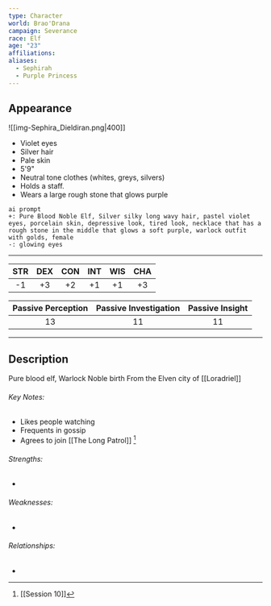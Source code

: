 ```yaml
---
type: Character
world: Brao'Drana
campaign: Severance
race: Elf
age: "23"
affiliations: 
aliases:
  - Sephirah
  - Purple Princess
---
```

## Appearance
![[img-Sephira_Dieldiran.png|400]]
- Violet eyes
- Silver hair
- Pale skin
- 5'9"
- Neutral tone clothes (whites, greys, silvers)
- Holds a staff.
- Wears a large rough stone that glows purple

```
ai prompt
+: Pure Blood Noble Elf, Silver silky long wavy hair, pastel violet eyes, porcelain skin, depressive look, tired look, necklace that has a rough stone in the middle that glows a soft purple, warlock outfit with golds, female
-: glowing eyes
```
---

| STR | DEX | CON | INT | WIS | CHA |
| :-: | :-: | :-: | :-: | :-: | :-: |
| -1  | +3  | +2  | +1  | +1  | +3  |

| Passive Perception | Passive Investigation | Passive Insight |
| :----------------: | :-------------------: | :-------------: |
|         13         |          11           |       11        |

---

## Description
Pure blood elf, Warlock
Noble birth
From the Elven city of [[Loradriel]]

###### Key Notes:
- Likes people watching
- Frequents in gossip
- Agrees to join [[The Long Patrol]] [^1]

###### Strengths:
- 

###### Weaknesses:
- 

###### Relationships:
- 

[^1]: [[Session 10]]